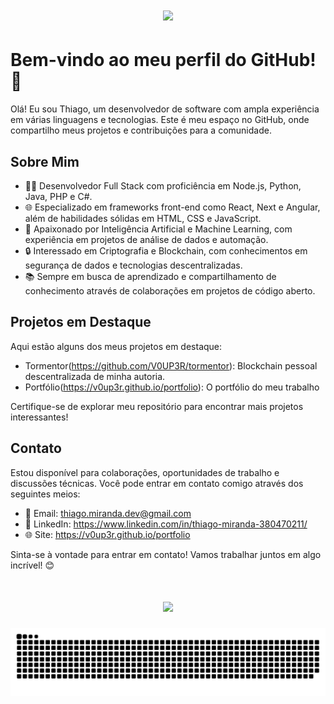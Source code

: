 
<h1 align="center">
<img src="https://readme-typing-svg.herokuapp.com/?font=Righteous&size=35&center=true&vCenter=true&width=500&height=70&duration=4000&color=black&lines=olá!+👋;+me+chamo+Thiago!;" />
</h1>

# Bem-vindo ao meu perfil do GitHub! 👋

Olá! Eu sou Thiago, um desenvolvedor de software com ampla experiência em várias linguagens e tecnologias. Este é meu espaço no GitHub, onde compartilho meus projetos e contribuições para a comunidade.

## Sobre Mim

- 👨‍💻 Desenvolvedor Full Stack com proficiência em Node.js, Python, Java, PHP e C#.
- 🌐 Especializado em frameworks front-end como React, Next e Angular, além de habilidades sólidas em HTML, CSS e JavaScript.
- 🤖 Apaixonado por Inteligência Artificial e Machine Learning, com experiência em projetos de análise de dados e automação.
- 🔒 Interessado em Criptografia e Blockchain, com conhecimentos em segurança de dados e tecnologias descentralizadas.
- 📚 Sempre em busca de aprendizado e compartilhamento de conhecimento através de colaborações em projetos de código aberto.

## Projetos em Destaque

Aqui estão alguns dos meus projetos em destaque:

- Tormentor(https://github.com/V0UP3R/tormentor): Blockchain pessoal descentralizada de minha autoria.
- Portfólio(https://v0up3r.github.io/portfolio): O portfólio do meu trabalho

Certifique-se de explorar meu repositório para encontrar mais projetos interessantes!

## Contato

Estou disponível para colaborações, oportunidades de trabalho e discussões técnicas. Você pode entrar em contato comigo através dos seguintes meios:

- 📧 Email: thiago.miranda.dev@gmail.com
- 💼 LinkedIn: https://www.linkedin.com/in/thiago-miranda-380470211/
- 🌐 Site: https://v0up3r.github.io/portfolio

Sinta-se à vontade para entrar em contato! Vamos trabalhar juntos em algo incrível! 😊

<h1 align="center">
<img src="https://readme-typing-svg.herokuapp.com/?font=Righteous&size=35&center=true&vCenter=true&width=500&height=70&duration=4000&color=black&lines=obrigado+pela+atenção!;">
</h1>

![Snake animation](https://raw.githubusercontent.com/V0UP3R/V0UP3R/output/github-contribution-grid-snake-dark.svg)
